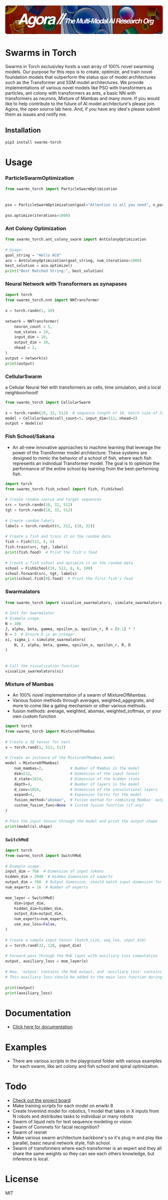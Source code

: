 [![Multi-Modality](agorabanner.png)](https://discord.gg/qUtxnK2NMf)

# Swarms in Torch
Swarms in Torch exclusivley hosts a vast array of 100% novel swarming models. Our purpose for this repo is to create, optimize, and train novel foundation models that outperform the status quo of model architectures such as the Transformer and SSM model architectures. We provide implementations of various novel models like PSO with transformers as particles, ant colony with transformers as ants, a basic NN with transformers as neurons, Mixture of Mambas and many more. If you would like to help contribute to the future of AI model architecture's please join Agora, the open source lab here. And, if you have any idea's please submit them as issues and notify me.


## Installation

```bash
pip3 install swarms-torch
```

# Usage

### ParticleSwarmOptimization

```python
from swarms_torch import ParticleSwarmOptimization


pso = ParticleSwarmOptimization(goal="Attention is all you need", n_particles=100)

pso.optimize(iterations=1000)
```

### Ant Colony Optimization
```python
from swarms_torch.ant_colony_swarm import AntColonyOptimization

# Usage:
goal_string = "Hello ACO"
aco = AntColonyOptimization(goal_string, num_iterations=1000)
best_solution = aco.optimize()
print("Best Matched String:", best_solution)

```

### Neural Network with Transformers as synapases
```python
import torch
from swarms_torch.nnt import NNTransformer

x = torch.randn(1, 10)

network = NNTransformer(
    neuron_count = 5, 
    num_states = 10,
    input_dim = 10,
    output_dim = 10,
    nhead = 2,
)
output = network(x)
print(output)
```

### CellularSwarm
a Cellular Neural Net with transformers as cells, time simulation, and a local neighboorhood!

```python
from swarms_torch import CellularSwarm 

x = torch.randn(10, 32, 512)  # sequence length of 10, batch size of 32, embedding size of 512
model = CellularSwarm(cell_count=5, input_dim=512, nhead=8)
output = model(x)

```
### Fish School/Sakana
- An all-new innovative approaches to machine learning that leverage the power of the Transformer model architecture. These systems are designed to mimic the behavior of a school of fish, where each fish represents an individual Transformer model. The goal is to optimize the performance of the entire school by learning from the best-performing fish.

```python
import torch
from swarms_torch.fish_school import Fish, FishSchool

# Create random source and target sequences
src = torch.randn(10, 32, 512)
tgt = torch.randn(10, 32, 512)

# Create random labels
labels = torch.randint(0, 512, (10, 32))

# Create a fish and train it on the random data
fish = Fish(512, 8, 6)
fish.train(src, tgt, labels)
print(fish.food)  # Print the fish's food

# Create a fish school and optimize it on the random data
school = FishSchool(10, 512, 8, 6, 100)
school.forward(src, tgt, labels)
print(school.fish[0].food)  # Print the first fish's food

```

### Swarmalators
```python
from swarms_torch import visualize_swarmalators, simulate_swarmalators

# Init for Swarmalator
# Example usage:
N = 100
J, alpha, beta, gamma, epsilon_a, epsilon_r, R = [0.1] * 7
D = 3  # Ensure D is an integer
xi, sigma_i = simulate_swarmalators(
    N, J, alpha, beta, gamma, epsilon_a, epsilon_r, R, D
)


# Call the visualization function
visualize_swarmalators(xi)
```

### Mixture of Mambas
- An 100% novel implementation of a swarm of MixtureOfMambas.
- Various fusion methods through averages, weighted_aggegrate, and more to come like a gating mechanism or other various methods.
- fusion methods: average, weighted, absmax, weighted_softmax, or your own custom function

```python
import torch
from swarms_torch import MixtureOfMambas

# Create a 3D tensor for text
x = torch.rand(1, 512, 512)

# Create an instance of the MixtureOfMambas model
model = MixtureOfMambas(
    num_mambas=2,            # Number of Mambas in the model
    dim=512,                 # Dimension of the input tensor
    d_state=1024,            # Dimension of the hidden state
    depth=4,                 # Number of layers in the model
    d_conv=1024,             # Dimension of the convolutional layers
    expand=4,                # Expansion factor for the model
    fusion_method="absmax",  # Fusion method for combining Mambas' outputs
    custom_fusion_func=None  # Custom fusion function (if any)
)

# Pass the input tensor through the model and print the output shape
print(model(x).shape)

```


### `SwitchMoE`

```python
import torch 
from swarms_torch import SwitchMoE

# Example usage:
input_dim = 768  # Dimension of input tokens
hidden_dim = 2048  # Hidden dimension of experts
output_dim = 768  # Output dimension, should match input dimension for residual connection
num_experts = 16  # Number of experts

moe_layer = SwitchMoE(
    dim=input_dim,
    hidden_dim=hidden_dim,
    output_dim=output_dim,
    num_experts=num_experts,
    use_aux_loss=False,
)

# Create a sample input tensor (batch_size, seq_len, input_dim)
x = torch.rand(32, 128, input_dim)

# Forward pass through the MoE layer with auxiliary loss computation
output, auxiliary_loss = moe_layer(x)

# Now, 'output' contains the MoE output, and 'auxiliary_loss' contains the load balancing loss.
# This auxiliary loss should be added to the main loss function during training.

print(output)
print(auxiliary_loss)


```

# Documentation
- [Click here for documentation](https://swarmstorch.readthedocs.io/en/latest/swarms/)

# Examples
- There are various scripts in the playground folder with various examples for each swarm, like ant colony and fish school and spiral optimization.

# Todo
- [Check out the project board](https://github.com/users/kyegomez/projects/9/views/1)
- Make training scripts for each model on enwiki 8
- Create hivemind model for robotics, 1 model that takes in X inputs from N robots and distributes tasks to individual or many robots
- Swarm of liquid nets for text sequence modeling or vision
- Swarm of Convnets for facial recognition?
- Swarm of resnet
- Make various swarm architecture backbone's so it's plug in and play like parallel, basic neural network style, fish school.
- Swarm of transformers where each transformer is an expert and they all share the same weights so they can see each others knowledge, but inference is local.

# License
MIT
